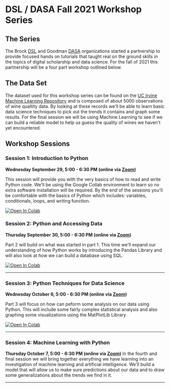 # DSL / DASA Fall 2021 Workshop Series


## The Series



The Brock [DSL](https://brocku.ca/library/dsl) and Goodman [DASA](https://www.goodmandasa.com/) organizations started a partnership to provide focused hands on tutorials that taught real on the ground skills in the topics of digital scholarship and data science. For the fall of 2021 this partnership will be a four part workshop outlined below.





## The Data Set



The dataset used for this workshop series can be found on the [UC Irvine Machine Learning Repository](https://archive-beta.ics.uci.edu/ml/datasets/186) and is composed of about 5000 observations of wine qualtity data. By looking at these records we'll be able to learn basic data science techniques to pick out the trends it contains and graph some results. For the final session we will be using Machine Learning to see if we can build a reliable model to help us guess the quality of wines we haven't yet encountered.






## Workshop Sessions


### Session 1: Introduction to Python

**Wednesday September 29, 5:00 - 6:30 PM (online via [Zoom](https://us02web.zoom.us/j/86316927632?pwd=c2tVYmR4VDRWTlZSZnVZeDN3cmdLZz09))**  

This session will provide you with the very basics of how to read and write Python code. We'll be using the Google Collab environment to learn so no extra software installation will be required. By the end of the sessions you'll be comfortable with the basics of Python which includes: variables, conditionals, loops, and writing function.

[![Open In Colab](https://colab.research.google.com/assets/colab-badge.svg)](https://colab.research.google.com/github/BrockDSL/DASA_2021_Python_Collaboration/blob/master/IntroPythonSept29.ipynb)


### Session 2: Python and Accessing Data

**Thursday September 30, 5:00 - 6:30 PM (online via [Zoom](https://us02web.zoom.us/j/85847146113?pwd=WEdBZi8yY0dOTzRiNFFsYks2U0JBUT09))**

Part 2 will build on what was started in part 1. This time we'll expand our understanding of how Python works by introducing the Pandas Library and will also look at how we can build a database using SQL.

[![Open In Colab](https://colab.research.google.com/assets/colab-badge.svg)](https://colab.research.google.com/github/BrockDSL/DASA_2021_Python_Collaboration/blob/master/Python2Sept30.ipynb)

----

### Session 3: Python Techniques for Data Science

**Wednesday October 6, 5:00 - 6:30 PM (online via [Zoom](https://us02web.zoom.us/j/85153756750?pwd=RmFiaGxtQnprTEFISXdoSXdWZERqZz09))**

Part 3 will focus on how can peform some analysis on our data using Python. This will include some fairly complex statistical analysis and also graphing some visualizations using the MatPlotLib Library.


[![Open In Colab](https://colab.research.google.com/assets/colab-badge.svg)](https://colab.research.google.com/github/BrockDSL/DASA_2021_Python_Collaboration/blob/master/PythonOct64.ipynb)

----

### Session 4: Machine Learning with Python

**Thursday October 7, 5:00 - 6:30 PM (online via [Zoom](https://us02web.zoom.us/j/81973732112?pwd=Tm8rcFh3S2pWSXFtcFlrc1FRclhiUT09))**
In the fourth and final session we will bring together everything we have learning into an investigation of machine learning and artificial intelligence. We'll build a model that will allow us to make sure predictions about our data and to draw some generalizations about the trends we find in it.



----
